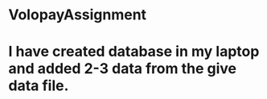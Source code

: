 # VolopayAssignment
# I have created database in my laptop and added 2-3 data from the give data file.
